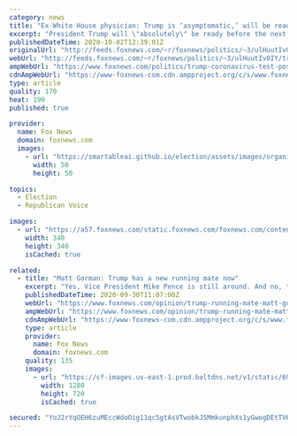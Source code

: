 ```yaml
---
category: news
title: "Ex-White House physician: Trump is ‘asymptomatic,’ will be ready for next debate"
excerpt: "President Trump will \"absolutely\" be ready before the next presidential debate against Joe Biden, his former White House physician tells \"Fox & Friends.\""
publishedDateTime: 2020-10-02T12:39:01Z
originalUrl: "http://feeds.foxnews.com/~r/foxnews/politics/~3/ulHuutIv0IY/trump-coronavirus-test-positive-debate-biden-white-house-physician-dr-ronny-jackson"
webUrl: "http://feeds.foxnews.com/~r/foxnews/politics/~3/ulHuutIv0IY/trump-coronavirus-test-positive-debate-biden-white-house-physician-dr-ronny-jackson"
ampWebUrl: "https://www.foxnews.com/politics/trump-coronavirus-test-positive-debate-biden-white-house-physician-dr-ronny-jackson.amp"
cdnAmpWebUrl: "https://www-foxnews-com.cdn.ampproject.org/c/s/www.foxnews.com/politics/trump-coronavirus-test-positive-debate-biden-white-house-physician-dr-ronny-jackson.amp"
type: article
quality: 170
heat: 190
published: true

provider:
  name: Fox News
  domain: foxnews.com
  images:
    - url: "https://smartableai.github.io/election/assets/images/organizations/foxnews.com-50x50.jpg"
      width: 50
      height: 50

topics:
  - Election
  - Republican Voice

images:
  - url: "https://a57.foxnews.com/static.foxnews.com/foxnews.com/content/uploads/2018/09/340/340/calebparkeheadshot0622182.jpg?ve=1&tl=1"
    width: 340
    height: 340
    isCached: true

related:
  - title: "Matt Gorman: Trump has a new running mate now"
    excerpt: "Yes, Vice President Mike Pence is still around. And no, the near-constant chatter about former U.N. Ambassador Nikki Haley did not come to pass."
    publishedDateTime: 2020-09-30T11:07:00Z
    webUrl: "https://www.foxnews.com/opinion/trump-running-mate-matt-gorman"
    ampWebUrl: "https://www.foxnews.com/opinion/trump-running-mate-matt-gorman.amp"
    cdnAmpWebUrl: "https://www-foxnews-com.cdn.ampproject.org/c/s/www.foxnews.com/opinion/trump-running-mate-matt-gorman.amp"
    type: article
    provider:
      name: Fox News
      domain: foxnews.com
    quality: 135
    images:
      - url: "https://cf-images.us-east-1.prod.boltdns.net/v1/static/694940094001/b94a65f6-5ffd-48bb-a83f-27cccf0be04a/265a668a-7607-4662-85c1-473e327e8464/1280x720/match/image.jpg"
        width: 1280
        height: 720
        isCached: true

secured: "YoJ2rYqOEH6zuMEccWdoOig11qc5gtAsVTwobkJ5MmkunphXs1yGwogDEtTVKHUixI+rI2Ki/jph5dhgnClIrlelVsa03RalfVHZ+RLRgcF/BqTAU4K+P0dKiEdJZNKqA8lh76G4VFKJiuoAIphGeeN0xg/DBfoXgYcekg7h4/xkfFLw8ZN8JpbSbs+VOKKhkYvdMam5uqB0yQcPpZzq67JnUv26u4X1V4Fv4LOnT3nwFupU7xS6wpD7xlvG2Tum2fJI2SH3cGSvhaSdlH2D+cdkxYExDF/xP7qdK5Mob+tgIOeMzsT1/B/xSx9cOi6t5Hf1hb722qe2q42CyWUx4XyvNbpZLOP2xSNZA51nsbc=;7T9msF8yk7nA/+5brxDqpw=="
---
```


